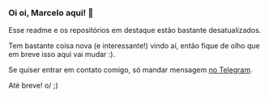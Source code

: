 ### Oi oi, Marcelo aqui! 👋

Esse readme e os repositórios em destaque estão bastante desatualizados.

Tem bastante coisa nova (e interessante!) vindo aí, então fique de olho que em breve isso aqui vai mudar :).

Se quiser entrar em contato comigo, só mandar mensagem [no Telegram](https://bit.ly/3NwNHXK).

Até breve! o/ ;)

<!--
**marcelocra/marcelocra** is a ✨ _special_ ✨ repository because its `README.md` (this file) appears on your GitHub profile.

Here are some ideas to get you started:

- 🔭 I’m currently working on ...
- 🌱 I’m currently learning ...
- 👯 I’m looking to collaborate on ...
- 🤔 I’m looking for help with ...
- 💬 Ask me about ...
- 📫 How to reach me: ...
- 😄 Pronouns: ...
- ⚡ Fun fact: ...
-->
